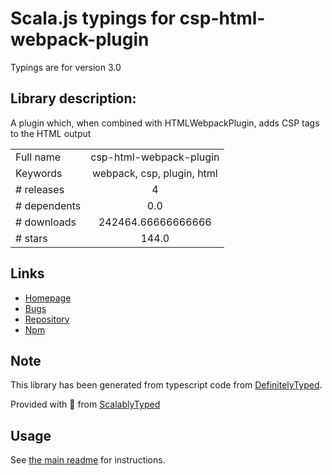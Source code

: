 
# Scala.js typings for csp-html-webpack-plugin

Typings are for version 3.0

## Library description:
A plugin which, when combined with HTMLWebpackPlugin, adds CSP tags to the HTML output

|                    |                 |
| ------------------ | :-------------: |
| Full name          | csp-html-webpack-plugin |
| Keywords           | webpack, csp, plugin, html |
| # releases         | 4 |
| # dependents       | 0.0 |
| # downloads        | 242464.66666666666 |
| # stars            | 144.0 |

## Links
- [Homepage](https://github.com/slackhq/csp-html-webpack-plugin)
- [Bugs](https://github.com/slackhq/csp-html-webpack-plugin/issues)
- [Repository](https://github.com/slackhq/csp-html-webpack-plugin)
- [Npm](https://www.npmjs.com/package/csp-html-webpack-plugin)
    


## Note
This library has been generated from typescript code from [DefinitelyTyped](https://definitelytyped.org).

Provided with :purple_heart: from [ScalablyTyped](https://github.com/oyvindberg/ScalablyTyped)

## Usage
See [the main readme](../../readme.md) for instructions.


